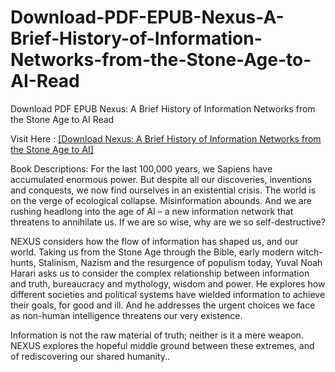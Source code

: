 # Download-PDF-EPUB-Nexus-A-Brief-History-of-Information-Networks-from-the-Stone-Age-to-AI-Read
Download PDF EPUB Nexus: A Brief History of Information Networks from the Stone Age to AI Read

Visit Here : [[Download Nexus: A Brief History of Information Networks from the Stone Age to AI]](https://uk.ebookarea.xyz/?book=204927599-nexus)

Book Descriptions:
For the last 100,000 years, we Sapiens have accumulated enormous power. But despite all our discoveries, inventions and conquests, we now find ourselves in an existential crisis. The world is on the verge of ecological collapse. Misinformation abounds. And we are rushing headlong into the age of AI – a new information network that threatens to annihilate us. If we are so wise, why are we so self-destructive?

NEXUS considers how the flow of information has shaped us, and our world. Taking us from the Stone Age through the Bible, early modern witch-hunts, Stalinism, Nazism and the resurgence of populism today, Yuval Noah Harari asks us to consider the complex relationship between information and truth, bureaucracy and mythology, wisdom and power. He explores how different societies and political systems have wielded information to achieve their goals, for good and ill. And he addresses the urgent choices we face as non-human intelligence threatens our very existence.

Information is not the raw material of truth; neither is it a mere weapon. NEXUS explores the hopeful middle ground between these extremes, and of rediscovering our shared humanity..
